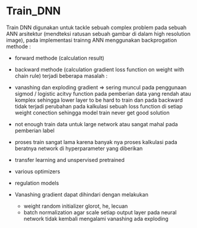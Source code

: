 # Train_DNN

Train DNN digunakan untuk tackle sebuah complex problem pada sebuah ANN arsitektur (mendteksi ratusan sebuah gambar di dalam high resolution image), 
pada implementasi trainng ANN menggunakan backprogation methode :
- forward methode (calculation result) 
- backward methode (calculation gradient loss function on weight with chain rule)
terjadi beberapa masalah :

- vanashing dan exploding gradient => sering muncul pada penggunaan sigmod / logistic acitvy function pada pemberian data yang rendah atau komplex
sehingga lower layer to be hard to train dan pada backward tidak terjadi perubahan pada kalkulasi sebuah loss function di setiap weight conection sehingga 
model train never get good solution  
- not enough train data untuk large network atau sangat mahal pada pemberian label
- proses train sangat lama karena banyak nya proses kalkulasi pada beratnya network di hyperparameter yang diberikan
- transfer learning and unspervised pretrained
- various optimizers
- regulation models

- Vanashing gradient dapat dihindari dengan melakukan
  - weight random initializer glorot, he, lecuan
  - batch normalization agar scale setiap output layer pada neural network tidak kembali mengalami vanashing ada exploding
